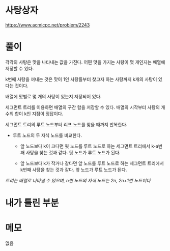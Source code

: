 # 사탕상자

https://www.acmicpc.net/problem/2243

# 풀이

각각의 사탕은 맛을 나타내는 값을 가진다. 어떤 맛을 가지는 사탕이 몇 개인지는 배열에 저장할 수 있다.

k번째 사탕을 꺼내는 것은 맛이 1인 사탕들부터 찾고자 하는 사탕까지 k개의 사탕이 있다는 것이다.

배열에 맛별로 몇 개의 사탕이 있는지 저장되어 있다.

세그먼트 트리를 이용하면 배열의 구간 합을 저장할 수 있다. 배열의 시작부터 사탕의 개수의 합이 k인 지점이 정답이다.

세그먼트 트리의 루트 노드부터 리프 노드를 찾을 때까지 반복한다.

- 루트 노드의 두 자식 노드를 비교한다.

    - 앞 노드보다 k이 크다면 뒷 노드를 루트 노드로 하는 세그먼트 트리에서 k-a번째 사탕을 찾는 것과 같다. 뒷 노드가 루트 노드가 된다.

    - 앞 노드보다 k가 작거나 같다면 앞 노드를 루트 노드로 하는 세그먼트 트리에서 k번째 사탕을 찾는 것과 같다. 앞 노드가 루트 노드가 된다.

*트리는 배열로 나타낼 수 있으며, n번 노드의 자식 노드는 2n, 2n+1번 노드이다*

# 내가 틀린 부분

# 메모

없음